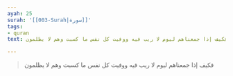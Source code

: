 ```yaml
---
ayah: 25
surah: '[[003-Surah|سورة]]'
tags:
- quran
text: فكيف إذا جمعناهم ليوم لا ريب فيه ووفيت كل نفس ما كسبت وهم لا يظلمون

---
```

> فكيف إذا جمعناهم ليوم لا ريب فيه ووفيت كل نفس ما كسبت وهم لا يظلمون
